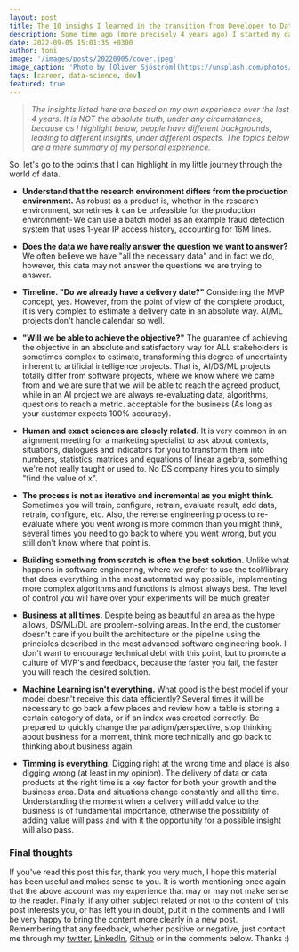 ```yaml
---
layout: post
title: The 10 insighs I learned in the transition from Developer to Data Scientist.
description: Some time ago (more precisely 4 years ago) I started my data career journey. My background has always been in technology, so I didn't have so much trouble dealing with libraries and programming languages. However, I made a key turning point in certain aspects that made me evolve in the data area and perceive certain situations from other perspectives. So, based on my little experience in the data area, I decided to list some points that I was decisive in my career for this turning point. 
date: 2022-09-05 15:01:35 +0300
author: toni
image: '/images/posts/20220905/cover.jpeg'
image_caption: 'Photo by [Oliver Sjöström](https://unsplash.com/photos/m-qps7eYZl4) on [Unsplash](https://unsplash.com/)'
tags: [career, data-science, dev]
featured: true
---
```


> *The insights listed here are based on my own experience over the last 4 years. It is NOT the absolute truth, under any circumstances, because as I highlight below, people have different backgrounds, leading to different insights, under different aspects. The topics below are a mere summary of my personal experience.*


So, let's go to the points that I can highlight in my little journey through the world of data.


- **Understand that the research environment differs from the production environment.** As robust as a product is, whether in the research environment, sometimes it can be unfeasible for the production environment - We can use a batch model as an example fraud detection system that uses 1-year IP access history, accounting for 16M lines.

- **Does the data we have really answer the question we want to answer?** We often believe we have "all the necessary data" and in fact we do, however, this data may not answer the questions we are trying to answer.

- **Timeline. "Do we already have a delivery date?"** Considering the MVP concept, yes. However, from the point of view of the complete product, it is very complex to estimate a delivery date in an absolute way. AI/ML projects don't handle calendar so well.

- **"Will we be able to achieve the objective?"** The guarantee of achieving the objective in an absolute and satisfactory way for ALL stakeholders is sometimes complex to estimate, transforming this degree of uncertainty inherent to artificial intelligence projects. That is, AI/DS/ML projects totally differ from software projects, where we know where we came from and we are sure that we will be able to reach the agreed product, while in an AI project we are always re-evaluating data, algorithms, questions to reach a metric. acceptable for the business (As long as your customer expects 100% accuracy).

- **Human and exact sciences are closely related.** It is very common in an alignment meeting for a marketing specialist to ask about contexts, situations, dialogues and indicators for you to transform them into numbers, statistics, matrices and equations of linear algebra, something we're not really taught or used to. No DS company hires you to simply "find the value of x".

- **The process is not as iterative and incremental as you might think.** Sometimes you will train, configure, retrain, evaluate result, add data, retrain, configure, etc. Also, the reverse engineering process to re-evaluate where you went wrong is more common than you might think, several times you need to go back to where you went wrong, but you still don't know where that point is.

- **Building something from scratch is often the best solution.** Unlike what happens in software engineering, where we prefer to use the tool/library that does everything in the most automated way possible, implementing more complex algorithms and functions is almost always best. The level of control you will have over your experiments will be much greater

- **Business at all times.** Despite being as beautiful an area as the hype allows, DS/ML/DL are problem-solving areas. In the end, the customer doesn't care if you built the architecture or the pipeline using the principles described in the most advanced software engineering book. I don't want to encourage technical debt with this point, but to promote a culture of MVP's and feedback, because the faster you fail, the faster you will reach the desired solution.

- **Machine Learning isn't everything.** What good is the best model if your model doesn't receive this data efficiently? Several times it will be necessary to go back a few places and review how a table is storing a certain category of data, or if an index was created correctly. Be prepared to quickly change the paradigm/perspective, stop thinking about business for a moment, think more technically and go back to thinking about business again.

- **Timming is everything.** Digging right at the wrong time and place is also digging wrong (at least in my opinion). The delivery of data or data products at the right time is a key factor for both your growth and the business area. Data and situations change constantly and all the time. Understanding the moment when a delivery will add value to the business is of fundamental importance, otherwise the possibility of adding value will pass and with it the opportunity for a possible insight will also pass.

### Final thoughts

If you've read this post this far, thank you very much, I hope this material has been useful and makes sense to you. It is worth mentioning once again that the above account was my experience that may or may not make sense to the reader.
Finally, if any other subject related or not to the content of this post interests you, or has left you in doubt, put it in the comments and I will be very happy to bring the content more clearly in a new post.
Remembering that any feedback, whether positive or negative, just contact me through my [twitter](https://twitter.com/estevestoni), [LinkedIn](https://www.linkedin.com/in/toniesteves/ ), [Github](https://github.com/toniesteves) or in the comments below. Thanks :)
